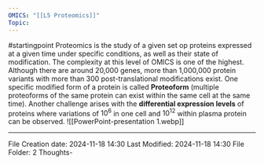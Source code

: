 ```yaml
---
OMICS: "[[L5 Proteomics]]"
Topic:
---
```

#startingpoint 
Proteomics is the study of a given set op proteins expressed at a given time under specific conditions, as well as their state of modification. The complexity at this level of OMICS is one of the highest. Although there are around 20,000 genes, more than 1,000,000 protein variants with more than 300 post-translational modifications exist. One specific modified form of a protein is called **Proteoform** (multiple proteoforms of the same protein can exist within the same cell at the same time).
Another challenge arises with the **differential expression levels** of proteins where variations of $10^{6}$ in one cell and $10^{12}$ within plasma protein can be observed.
![[PowerPoint-presentation 1.webp]]


---
File Creation date: 2024-11-18 14:30
Last Modified: 2024-11-18 14:30
File Folder: 2 Thoughts-